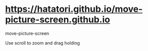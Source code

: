 # https://hatatori.github.io/move-picture-screen.github.io

move-picture-screen

Use scroll to zoom and drag holding
